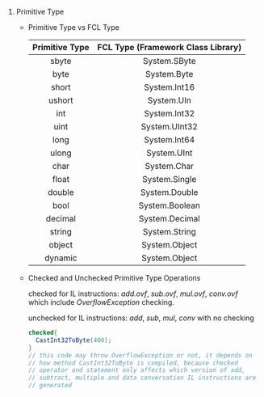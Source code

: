 1. Primitive Type

   - Primitive Type vs FCL Type

     | Primitive Type | FCL Type (Framework Class Library) |
     | :------------: | :--------------------------------: |
     |     sbyte      |            System.SByte            |
     |      byte      |            System.Byte             |
     |     short      |            System.Int16            |
     |     ushort     |             System.UIn             |
     |      int       |            System.Int32            |
     |      uint      |           System.UInt32            |
     |      long      |            System.Int64            |
     |     ulong      |            System.UInt             |
     |      char      |            System.Char             |
     |     float      |           System.Single            |
     |     double     |           System.Double            |
     |      bool      |           System.Boolean           |
     |    decimal     |           System.Decimal           |
     |     string     |           System.String            |
     |     object     |           System.Object            |
     |    dynamic     |           System.Object            |


   - Checked and Unchecked Primitive Type Operations

     checked for IL instructions: *add.ovf*, *sub.ovf*, *mul.ovf*, *conv.ovf* which include *OverflowException* checking.

     unchecked for IL instructions: *add*, *sub*, *mul*, *conv* with no checking

     ```c#
     checked{
       CastInt32ToByte(400);
     }
     // this code may throw OverflowException or not, it depends on  
     // how method CastInt32ToByte is compiled, because checked   
     // operator and statement only affects which version of add,  
     // subtract, multiple and data conversation IL instructions are   
     // generated  
     ```

     ​

     ​